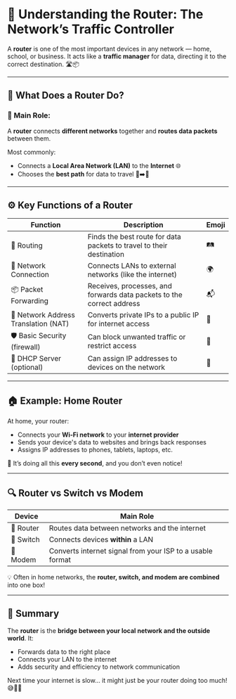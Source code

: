 # 📡 Understanding the Router: The Network’s Traffic Controller

A **router** is one of the most important devices in any network — home, school, or business. It acts like a **traffic manager** for data, directing it to the correct destination. 🛣️📦

---

## 🧭 What Does a Router Do?

### 🎯 Main Role:
A **router** connects **different networks** together and **routes data packets** between them.

Most commonly:
- Connects a **Local Area Network (LAN)** to the **Internet** 🌐
- Chooses the **best path** for data to travel 📍➡️📍

---

## ⚙️ Key Functions of a Router

| Function                          | Description                                                                 | Emoji     |
|-----------------------------------|-----------------------------------------------------------------------------|-----------|
| 🧭 Routing                        | Finds the best route for data packets to travel to their destination       | 🛤️        |
| 🔗 Network Connection             | Connects LANs to external networks (like the internet)                     | 🌍        |
| 📦 Packet Forwarding             | Receives, processes, and forwards data packets to the correct address      | 📬        |
| 🔐 Network Address Translation (NAT) | Converts private IPs to a public IP for internet access                    | 🔁        |
| 🛡️ Basic Security (firewall)      | Can block unwanted traffic or restrict access                              | 🚫        |
| 📶 DHCP Server (optional)        | Can assign IP addresses to devices on the network                          | 🧠        |

---

## 🏠 Example: Home Router

At home, your router:
- Connects your **Wi-Fi network** to your **internet provider**
- Sends your device's data to websites and brings back responses
- Assigns IP addresses to phones, tablets, laptops, etc.

🔁 It’s doing all this **every second**, and you don’t even notice!

---

## 🔍 Router vs Switch vs Modem

| Device   | Main Role                                                |
|----------|----------------------------------------------------------|
| 🔁 Router   | Routes data between networks and the internet             |
| 🔀 Switch   | Connects devices **within** a LAN                        |
| 📡 Modem    | Converts internet signal from your ISP to a usable format |

💡 Often in home networks, the **router, switch, and modem are combined** into one box!

---

## 🧠 Summary

The **router** is the **bridge between your local network and the outside world**. It:

- Forwards data to the right place
- Connects your LAN to the internet
- Adds security and efficiency to network communication

Next time your internet is slow… it might just be your router doing too much! 😅📶🔁

